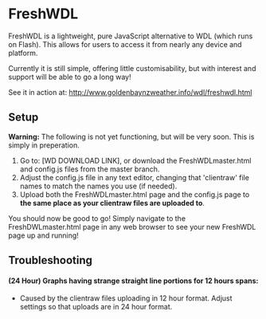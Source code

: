 # FreshWDL

FreshWDL is a lightweight, pure JavaScript alternative to WDL (which runs on Flash).
This allows for users to access it from nearly any device and platform.

Currently it is still simple, offering little customisability, but with interest and support will be able to go a long way!

See it in action at: http://www.goldenbaynzweather.info/wdl/freshwdl.html


## Setup
**Warning:** The following is not yet functioning, but will be very soon. This is simply in preperation.

1. Go to: [WD DOWNLOAD LINK], or download the FreshWDLmaster.html and config.js files from the master branch.
2. Adjust the config.js file in any text editor, changing that 'clientraw' file names to match the names you use (if needed).
3. Upload both the FreshWDLmaster.html page and the config.js page to **the same place as your clientraw files are uploaded to**.

You should now be good to go! Simply navigate to the FreshDWLmaster.html page in any web browser to see your new FreshWDL page up and running!

## Troubleshooting
#### (24 Hour) Graphs having strange straight line portions for 12 hours spans:
- Caused by the clientraw files uploading in 12 hour format. Adjust settings so that uploads are in 24 hour format.
